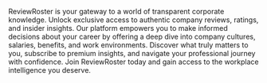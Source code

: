 ReviewRoster is your gateway to a world of transparent corporate knowledge. Unlock exclusive access to authentic company reviews, ratings, and insider insights. Our platform empowers you to make informed decisions about your career by offering a deep dive into company cultures, salaries, benefits, and work environments. Discover what truly matters to you, subscribe to premium insights, and navigate your professional journey with confidence. Join ReviewRoster today and gain access to the workplace intelligence you deserve.

